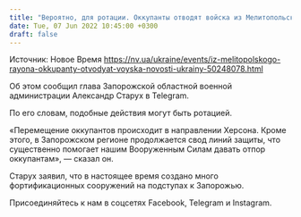 ```yaml
---
title: "Вероятно, для ротации. Оккупанты отводят войска из Мелитопольского и части Васильевского районов — Запорожская ОВА"
date: Tue, 07 Jun 2022 10:45:00 +0300
draft: false
---
```

Источник: Новое Время https://nv.ua/ukraine/events/iz-melitopolskogo-rayona-okkupanty-otvodyat-voyska-novosti-ukrainy-50248078.html


Об этом сообщил глава Запорожской областной военной администрации Александр Старух в Telegram.

По его словам, подобные действия могут быть ротацией.

«Перемещение оккупантов происходит в направлении Херсона. Кроме этого, в Запорожском регионе продолжается свод линий защиты, что существенно помогает нашим Вооруженным Силам давать отпор оккупантам», — сказал он.

Старух заявил, что в настоящее время создано много фортификационных сооружений на подступах к Запорожью.

Присоединяйтесь к нам в соцсетях Facebook, Telegram и Instagram.
